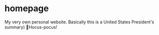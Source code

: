 # homepage

My very own personal website. Basically this is a United States President's summary)
🧙Hocus-pocus!
